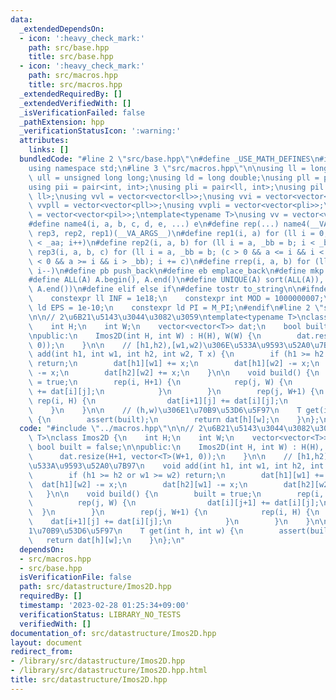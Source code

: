 ```yaml
---
data:
  _extendedDependsOn:
  - icon: ':heavy_check_mark:'
    path: src/base.hpp
    title: src/base.hpp
  - icon: ':heavy_check_mark:'
    path: src/macros.hpp
    title: src/macros.hpp
  _extendedRequiredBy: []
  _extendedVerifiedWith: []
  _isVerificationFailed: false
  _pathExtension: hpp
  _verificationStatusIcon: ':warning:'
  attributes:
    links: []
  bundledCode: "#line 2 \"src/base.hpp\"\n#define _USE_MATH_DEFINES\n#include <bits/stdc++.h>\n\
    using namespace std;\n#line 3 \"src/macros.hpp\"\n\nusing ll = long long;\nusing\
    \ ull = unsigned long long;\nusing ld = long double;\nusing pll = pair<ll, ll>;\n\
    using pii = pair<int, int>;\nusing pli = pair<ll, int>;\nusing pil = pair<int,\
    \ ll>;\nusing vvl = vector<vector<ll>>;\nusing vvi = vector<vector<int>>;\nusing\
    \ vvpll = vector<vector<pll>>;\nusing vvpli = vector<vector<pli>>;\nusing vvpil\
    \ = vector<vector<pil>>;\ntemplate<typename T>\nusing vv = vector<vector<T>>;\n\
    #define name4(i, a, b, c, d, e, ...) e\n#define rep(...) name4(__VA_ARGS__, rep4,\
    \ rep3, rep2, rep1)(__VA_ARGS__)\n#define rep1(i, a) for (ll i = 0, _aa = a; i\
    \ < _aa; i++)\n#define rep2(i, a, b) for (ll i = a, _bb = b; i < _bb; i++)\n#define\
    \ rep3(i, a, b, c) for (ll i = a, _bb = b; (c > 0 && a <= i && i < _bb) or (c\
    \ < 0 && a >= i && i > _bb); i += c)\n#define rrep(i, a, b) for (ll i=(a); i>(b);\
    \ i--)\n#define pb push_back\n#define eb emplace_back\n#define mkp make_pair\n\
    #define ALL(A) A.begin(), A.end()\n#define UNIQUE(A) sort(ALL(A)), A.erase(unique(ALL(A)),\
    \ A.end())\n#define elif else if\n#define tostr to_string\n\n#ifndef CONSTANTS\n\
    \    constexpr ll INF = 1e18;\n    constexpr int MOD = 1000000007;\n    constexpr\
    \ ld EPS = 1e-10;\n    constexpr ld PI = M_PI;\n#endif\n#line 2 \"src/datastructure/Imos2D.hpp\"\
    \n\n// 2\u6B21\u5143\u3044\u3082\u3059\ntemplate<typename T>\nclass Imos2D {\n\
    \    int H;\n    int W;\n    vector<vector<T>> dat;\n    bool built = false;\n\
    \npublic:\n    Imos2D(int H, int W) : H(H), W(W) {\n        dat.resize(H+1, vector<T>(W+1,\
    \ 0));\n    }\n\n    // [h1,h2),[w1,w2)\u306E\u533A\u9593\u52A0\u7B97\n    void\
    \ add(int h1, int w1, int h2, int w2, T x) {\n        if (h1 >= h2 or w1 >= w2)\
    \ return;\n        dat[h1][w1] += x;\n        dat[h1][w2] -= x;\n        dat[h2][w1]\
    \ -= x;\n        dat[h2][w2] += x;\n    }\n\n    void build() {\n        built\
    \ = true;\n        rep(i, H+1) {\n            rep(j, W) {\n                dat[i][j+1]\
    \ += dat[i][j];\n            }\n        }\n        rep(j, W+1) {\n           \
    \ rep(i, H) {\n                dat[i+1][j] += dat[i][j];\n            }\n    \
    \    }\n    }\n\n    // (h,w)\u306E1\u70B9\u53D6\u5F97\n    T get(int h, int w)\
    \ {\n        assert(built);\n        return dat[h][w];\n    }\n};\n"
  code: "#include \"../macros.hpp\"\n\n// 2\u6B21\u5143\u3044\u3082\u3059\ntemplate<typename\
    \ T>\nclass Imos2D {\n    int H;\n    int W;\n    vector<vector<T>> dat;\n   \
    \ bool built = false;\n\npublic:\n    Imos2D(int H, int W) : H(H), W(W) {\n  \
    \      dat.resize(H+1, vector<T>(W+1, 0));\n    }\n\n    // [h1,h2),[w1,w2)\u306E\
    \u533A\u9593\u52A0\u7B97\n    void add(int h1, int w1, int h2, int w2, T x) {\n\
    \        if (h1 >= h2 or w1 >= w2) return;\n        dat[h1][w1] += x;\n      \
    \  dat[h1][w2] -= x;\n        dat[h2][w1] -= x;\n        dat[h2][w2] += x;\n \
    \   }\n\n    void build() {\n        built = true;\n        rep(i, H+1) {\n  \
    \          rep(j, W) {\n                dat[i][j+1] += dat[i][j];\n          \
    \  }\n        }\n        rep(j, W+1) {\n            rep(i, H) {\n            \
    \    dat[i+1][j] += dat[i][j];\n            }\n        }\n    }\n\n    // (h,w)\u306E\
    1\u70B9\u53D6\u5F97\n    T get(int h, int w) {\n        assert(built);\n     \
    \   return dat[h][w];\n    }\n};\n"
  dependsOn:
  - src/macros.hpp
  - src/base.hpp
  isVerificationFile: false
  path: src/datastructure/Imos2D.hpp
  requiredBy: []
  timestamp: '2023-02-28 01:25:34+09:00'
  verificationStatus: LIBRARY_NO_TESTS
  verifiedWith: []
documentation_of: src/datastructure/Imos2D.hpp
layout: document
redirect_from:
- /library/src/datastructure/Imos2D.hpp
- /library/src/datastructure/Imos2D.hpp.html
title: src/datastructure/Imos2D.hpp
---
```

